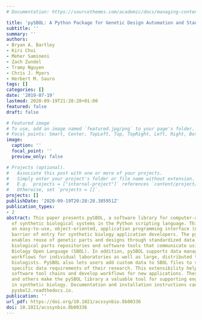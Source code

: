 ```yaml
---
# Documentation: https://sourcethemes.com/academic/docs/managing-content/

title: 'pySBOL: A Python Package for Genetic Design Automation and Standardization'
subtitle: ''
summary: ''
authors:
- Bryan A. Bartley
- Kiri Choi
- Meher Samineni
- Zach Zundel
- Tramy Nguyen
- Chris J. Myers
- Herbert M. Sauro
tags: []
categories: []
date: '2019-07-19'
lastmod: 2020-09-19T21:28:28+01:00
featured: false
draft: false

# Featured image
# To use, add an image named `featured.jpg/png` to your page's folder.
# Focal points: Smart, Center, TopLeft, Top, TopRight, Left, Right, BottomLeft, Bottom, BottomRight.
image:
  caption: ''
  focal_point: ''
  preview_only: false

# Projects (optional).
#   Associate this post with one or more of your projects.
#   Simply enter your project's folder or file name without extension.
#   E.g. `projects = ["internal-project"]` references `content/project/deep-learning/index.md`.
#   Otherwise, set `projects = []`.
projects: []
publishDate: '2020-09-19T20:28:28.385951Z'
publication_types:
- 2
abstract: This paper presents pySBOL, a software library for computer-aided design
  of synthetic biological systems in the Python scripting language. This library provides
  an easy-to-use, object-oriented, application programming interface (API) with low
  barrier of entry for synthetic biology application developers. The pySBOL library
  enables reuse of genetic parts and designs through standardized data exchange with
  biological parts repositories and software tools that communicate using the Synthetic
  Biology Open Language (SBOL). In addition, pySBOL supports data management of design-build-test-learn
  workflows for individual laboratories as well as large, distributed teams of synthetic
  biologists. PySBOL also lets users add custom data to SBOL files to support the
  specific data requirements of their research. This extensibility helps users integrate
  software tool chains and develop workflows for new applications. These features
  and others make the pySBOL library a valuable tool for supporting engineering practices
  in synthetic biology. Documentation and installation instructions can be found at
  pysbol2.readthedocs.io.
publication: ''
url_pdf: https://doi.org/10.1021/acssynbio.8b00336
doi: 10.1021/acssynbio.8b00336
---
```

